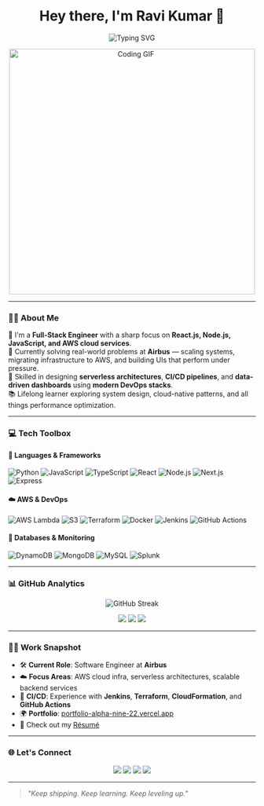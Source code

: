 <h1 align="center">Hey there, I'm Ravi Kumar 👋</h1>

<p align="center">
  <img src="https://readme-typing-svg.demolab.com?font=Fira+Code&weight=600&size=24&pause=1000&color=36BCF7&center=true&vCenter=true&width=500&lines=Full-Stack+Web+Engineer;React+%7C+Node.js+%7C+AWS+%7C+TypeScript;Cloud-native+Dev+%2B+Infra+as+Code;Clean+Code+%2F+CI%2FCD+%2F+Performance+Matters" alt="Typing SVG" />
</p>

<p align="center">
  <img src="https://media.giphy.com/media/qgQUggAC3Pfv687qPC/giphy.gif" width="500" alt="Coding GIF"/>
</p>

---

### 👨‍💻 About Me

🌟 I'm a **Full-Stack Engineer** with a sharp focus on **React.js, Node.js, JavaScript, and AWS cloud services**.  
💼 Currently solving real-world problems at **Airbus** — scaling systems, migrating infrastructure to AWS, and building UIs that perform under pressure.  
🚀 Skilled in designing **serverless architectures**, **CI/CD pipelines**, and **data-driven dashboards** using **modern DevOps stacks**.  
📚 Lifelong learner exploring system design, cloud-native patterns, and all things performance optimization.

---

### 💻 Tech Toolbox

#### 🚀 Languages & Frameworks
![Python](https://img.shields.io/badge/-Python-black?style=flat-square&logo=python)
![JavaScript](https://img.shields.io/badge/-JavaScript-black?style=flat-square&logo=javascript)
![TypeScript](https://img.shields.io/badge/-TypeScript-black?style=flat-square&logo=typescript)
![React](https://img.shields.io/badge/-React-black?style=flat-square&logo=react)
![Node.js](https://img.shields.io/badge/-Node.js-black?style=flat-square&logo=node.js)
![Next.js](https://img.shields.io/badge/-Next.js-black?style=flat-square&logo=next.js)
![Express](https://img.shields.io/badge/-Express-black?style=flat-square&logo=express)

#### ☁️ AWS & DevOps
![AWS Lambda](https://img.shields.io/badge/-AWS%20Lambda-black?style=flat-square&logo=amazon-aws)
![S3](https://img.shields.io/badge/-S3-black?style=flat-square&logo=amazon-s3)
![Terraform](https://img.shields.io/badge/-Terraform-black?style=flat-square&logo=terraform)
![Docker](https://img.shields.io/badge/-Docker-black?style=flat-square&logo=docker)
![Jenkins](https://img.shields.io/badge/-Jenkins-black?style=flat-square&logo=jenkins)
![GitHub Actions](https://img.shields.io/badge/-GitHub%20Actions-black?style=flat-square&logo=github-actions)

#### 🧠 Databases & Monitoring
![DynamoDB](https://img.shields.io/badge/-DynamoDB-black?style=flat-square&logo=amazon-dynamodb)
![MongoDB](https://img.shields.io/badge/-MongoDB-black?style=flat-square&logo=mongodb)
![MySQL](https://img.shields.io/badge/-MySQL-black?style=flat-square&logo=mysql)
![Splunk](https://img.shields.io/badge/-Splunk-black?style=flat-square&logo=splunk)

---

### 📊 GitHub Analytics

<p align="center">
  <img src="https://github-readme-streak-stats.herokuapp.com/?user=ravik27280&theme=radical&hide_border=true" alt="GitHub Streak" />
</p>

<p align="center">
  <img src="https://github-profile-summary-cards.vercel.app/api/cards/profile-details?username=ravik27280&theme=github_dark" />
  <img src="https://github-profile-summary-cards.vercel.app/api/cards/repos-per-language?username=ravik27280&theme=github_dark" />
  <img src="https://github-profile-summary-cards.vercel.app/api/cards/most-commit-language?username=ravik27280&theme=github_dark" />
</p>

---

### 🧑‍💼 Work Snapshot

- 🛠 **Current Role**: Software Engineer at **Airbus**
- ☁️ **Focus Areas**: AWS cloud infra, serverless architectures, scalable backend services
- 🔁 **CI/CD**: Experience with **Jenkins**, **Terraform**, **CloudFormation**, and **GitHub Actions**
- 🌍 **Portfolio**: [portfolio-alpha-nine-22.vercel.app](https://portfolio-alpha-nine-22.vercel.app)
- 📄 Check out my [Résumé](https://drive.google.com/file/d/1LgfHQxkVXsaGTaH8ghUZNOK_JHAvcWjt/view?usp=sharing)

---

### 🌐 Let's Connect

<p align="center">
  <a href="mailto:ravik27280@gmail.com"><img src="https://img.shields.io/badge/Email-D14836?style=for-the-badge&logo=gmail&logoColor=white"/></a>
  <a href="https://www.linkedin.com/in/ravik27280/"><img src="https://img.shields.io/badge/LinkedIn-blue?style=for-the-badge&logo=linkedin&logoColor=white" /></a>
  <a href="https://github.com/ravik27280"><img src="https://img.shields.io/badge/GitHub-181717?style=for-the-badge&logo=github&logoColor=white" /></a>
  <a href="https://portfolio-alpha-nine-22.vercel.app/"><img src="https://img.shields.io/badge/Portfolio-Visit-darkgreen?style=for-the-badge&logo=vercel&logoColor=white" /></a>
</p>

---

> _"Keep shipping. Keep learning. Keep leveling up."_

